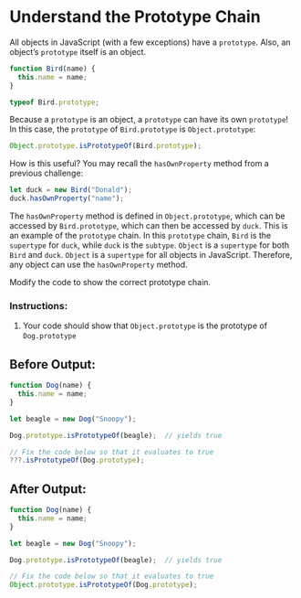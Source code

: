 # Understand the Prototype Chain

All objects in JavaScript (with a few exceptions) have a `prototype`. Also, an object’s `prototype` itself is an object.

```javascript
function Bird(name) {
  this.name = name;
}

typeof Bird.prototype;
```

Because a `prototype` is an object, a `prototype` can have its own `prototype`! In this case, the `prototype` of `Bird.prototype` is `Object.prototype`:

```javascript
Object.prototype.isPrototypeOf(Bird.prototype);
```

How is this useful? You may recall the `hasOwnProperty` method from a previous challenge:

```javascript
let duck = new Bird("Donald");
duck.hasOwnProperty("name");
```

The `hasOwnProperty` method is defined in `Object.prototype`, which can be accessed by `Bird.prototype`, which can then be accessed by `duck`. This is an example of the `prototype` chain. In this `prototype` chain, `Bird` is the `supertype` for `duck`, while `duck` is the `subtype`. `Object` is a `supertype` for both `Bird` and `duck`. `Object` is a `supertype` for all objects in JavaScript. Therefore, any object can use the `hasOwnProperty` method.

Modify the code to show the correct prototype chain.

### Instructions:
1. Your code should show that `Object.prototype` is the prototype of `Dog.prototype`

## Before Output:
```javascript
function Dog(name) {
  this.name = name;
}

let beagle = new Dog("Snoopy");

Dog.prototype.isPrototypeOf(beagle);  // yields true

// Fix the code below so that it evaluates to true
???.isPrototypeOf(Dog.prototype);
```

## After Output:
```javascript
function Dog(name) {
  this.name = name;
}

let beagle = new Dog("Snoopy");

Dog.prototype.isPrototypeOf(beagle);  // yields true

// Fix the code below so that it evaluates to true
Object.prototype.isPrototypeOf(Dog.prototype);
```